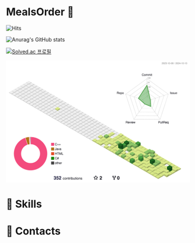 # MealsOrder 👋

![Hits](https://hits.seeyoufarm.com/api/count/incr/badge.svg?url=https%3A%2F%2Fgithub.com%2Fgjbae1212%2Fhit-counter&count_bg=%2379C83D&title_bg=%23555555&icon=pinboard.svg&icon_color=%23E7E7E7&title=hits&edge_flat=false)


![Anurag's GitHub stats](https://github-readme-stats.vercel.app/api?username=mealsOrder&show_icons=true&theme=radical)


[![Solved.ac
프로필](http://mazassumnida.wtf/api/v2/generate_badge?boj=rhfo777)](https://solved.ac/rhfo777)


![](./profile-3d-contrib/profile-green-animate.svg)

# :muscle: Skills


# :fax: Contacts



<!--
**mealsOrder/mealsOrder** is a ✨ _special_ ✨ repository because its `README.md` (this file) appears on your GitHub profile.

Here are some ideas to get you started:

- 🔭 I’m currently working on ...
- 🌱 I’m currently learning ...
- 👯 I’m looking to collaborate on ...
- 🤔 I’m looking for help with ...
- 💬 Ask me about ...
- 📫 How to reach me: ...
- 😄 Pronouns: ...
- ⚡ Fun fact: ...
-->
